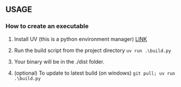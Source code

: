 ## USAGE


### How to create an executable

1. Install UV (this is a python environment manager) [LINK](https://docs.astral.sh/uv/getting-started/installation/)

2. Run the build script from the project directory `uv run .\build.py`

3. Your binary will be in the ./dist folder.

4. (optional) To update to latest build (on windows) `git pull; uv run .\build.py`